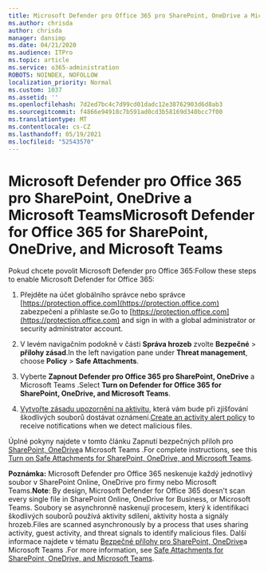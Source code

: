 ```yaml
---
title: Microsoft Defender pro Office 365 pro SharePoint, OneDrive a Microsoft Teams
ms.author: chrisda
author: chrisda
manager: dansimp
ms.date: 04/21/2020
ms.audience: ITPro
ms.topic: article
ms.service: o365-administration
ROBOTS: NOINDEX, NOFOLLOW
localization_priority: Normal
ms.custom: 1037
ms.assetid: ''
ms.openlocfilehash: 7d2ed7bc4c7d99cd01dadc12e38762903d6d8ab3
ms.sourcegitcommit: f4866e94918c7b591ad0cd3b58169d340bcc7f00
ms.translationtype: MT
ms.contentlocale: cs-CZ
ms.lasthandoff: 05/19/2021
ms.locfileid: "52543570"
---
```

# <a name="microsoft-defender-for-office-365-for-sharepoint-onedrive-and-microsoft-teams"></a><span data-ttu-id="a7e9c-102">Microsoft Defender pro Office 365 pro SharePoint, OneDrive a Microsoft Teams</span><span class="sxs-lookup"><span data-stu-id="a7e9c-102">Microsoft Defender for Office 365 for SharePoint, OneDrive, and Microsoft Teams</span></span>

<span data-ttu-id="a7e9c-103">Pokud chcete povolit Microsoft Defender pro Office 365:</span><span class="sxs-lookup"><span data-stu-id="a7e9c-103">Follow these steps to enable Microsoft Defender for Office 365:</span></span>

1. <span data-ttu-id="a7e9c-104">Přejděte na účet globálního správce nebo správce [https://protection.office.com](https://protection.office.com) zabezpečení a přihlaste se.</span><span class="sxs-lookup"><span data-stu-id="a7e9c-104">Go to [https://protection.office.com](https://protection.office.com) and sign in with a global administrator or security administrator account.</span></span>

2. <span data-ttu-id="a7e9c-105">V levém navigačním podokně v části **Správa hrozeb** zvolte **Bezpečné** \> **přílohy zásad**.</span><span class="sxs-lookup"><span data-stu-id="a7e9c-105">In the left navigation pane under **Threat management**, choose **Policy** \> **Safe Attachments**.</span></span>

3. <span data-ttu-id="a7e9c-106">Vyberte **Zapnout Defender pro Office 365 pro SharePoint, OneDrive** a Microsoft Teams .</span><span class="sxs-lookup"><span data-stu-id="a7e9c-106">Select **Turn on Defender for Office 365 for SharePoint, OneDrive, and Microsoft Teams**.</span></span>

4. <span data-ttu-id="a7e9c-107">[Vytvořte zásadu upozornění na aktivitu,](/microsoft-365/compliance/create-activity-alerts) která vám bude při zjišťování škodlivých souborů dostávat oznámení.</span><span class="sxs-lookup"><span data-stu-id="a7e9c-107">[Create an activity alert policy](/microsoft-365/compliance/create-activity-alerts) to receive notifications when we detect malicious files.</span></span>

<span data-ttu-id="a7e9c-108">Úplné pokyny najdete v tomto článku Zapnutí bezpečných příloh pro [SharePoint, OneDrive](/microsoft-365/security/office-365-security/turn-on-atp-for-spo-odb-and-teams)a Microsoft Teams .</span><span class="sxs-lookup"><span data-stu-id="a7e9c-108">For complete instructions, see this [Turn on Safe Attachments for SharePoint, OneDrive, and Microsoft Teams](/microsoft-365/security/office-365-security/turn-on-atp-for-spo-odb-and-teams).</span></span>

<span data-ttu-id="a7e9c-109">**Poznámka:** Microsoft Defender pro Office 365 neskenuje každý jednotlivý soubor v SharePoint Online, OneDrive pro firmy nebo Microsoft Teams.</span><span class="sxs-lookup"><span data-stu-id="a7e9c-109">**Note**: By design, Microsoft Defender for Office 365 doesn't scan every single file in SharePoint Online, OneDrive for Business, or Microsoft Teams.</span></span> <span data-ttu-id="a7e9c-110">Soubory se asynchronně naskenují procesem, který k identifikaci škodlivých souborů používá aktivity sdílení, aktivity hosta a signály hrozeb.</span><span class="sxs-lookup"><span data-stu-id="a7e9c-110">Files are scanned asynchronously by a process that uses sharing activity, guest activity, and threat signals to identify malicious files.</span></span> <span data-ttu-id="a7e9c-111">Další informace najdete v tématu [Bezpečné přílohy pro SharePoint, OneDrive](/microsoft-365/security/office-365-security/atp-for-spo-odb-and-teams)a Microsoft Teams .</span><span class="sxs-lookup"><span data-stu-id="a7e9c-111">For more information, see [Safe Attachments for SharePoint, OneDrive, and Microsoft Teams](/microsoft-365/security/office-365-security/atp-for-spo-odb-and-teams).</span></span>
